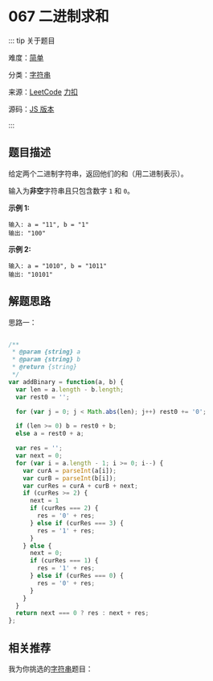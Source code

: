 # 067 二进制求和

::: tip 关于题目

难度：[简单](/solution/easy/)

分类：[字符串](/art/string.html)

来源：[LeetCode](https://leetcode.com/problems/add-binary/)  [力扣](https://leetcode-cn.com/problems/add-binary/)

源码：[JS 版本](https://github.com/swpuLeo/cattle/blob/master/src/easy/AddBinary.js)

:::



## 题目描述

给定两个二进制字符串，返回他们的和（用二进制表示）。

输入为**非空**字符串且只包含数字 `1` 和 `0`。

**示例 1:**

```
输入: a = "11", b = "1"
输出: "100"
```

**示例 2:**

```
输入: a = "1010", b = "1011"
输出: "10101"
```



## 解题思路

思路一：

```js

/**
 * @param {string} a
 * @param {string} b
 * @return {string}
 */
var addBinary = function(a, b) {
  var len = a.length - b.length;
  var rest0 = '';

  for (var j = 0; j < Math.abs(len); j++) rest0 += '0';

  if (len >= 0) b = rest0 + b;
  else a = rest0 + a;

  var res = '';
  var next = 0;
  for (var i = a.length - 1; i >= 0; i--) {
    var curA = parseInt(a[i]);
    var curB = parseInt(b[i]);
    var curRes = curA + curB + next;
    if (curRes >= 2) {
      next = 1
      if (curRes === 2) {
        res = '0' + res;
      } else if (curRes === 3) {
        res = '1' + res;
      }
    } else {
      next = 0;
      if (curRes === 1) {
        res = '1' + res;
      } else if (curRes === 0) {
        res = '0' + res;
      }
    }
  }
  return next === 0 ? res : next + res;
};
```



## 相关推荐

我为你挑选的[字符串](/art/string.html)题目：
